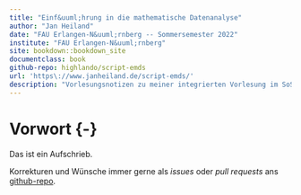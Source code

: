 ```yaml
--- 
title: "Einf&uuml;hrung in die mathematische Datenanalyse"
author: "Jan Heiland"
date: "FAU Erlangen-N&uuml;rnberg -- Sommersemester 2022"
institute: "FAU Erlangen-N&uuml;rnberg"
site: bookdown::bookdown_site
documentclass: book
github-repo: highlando/script-emds
url: 'https\://www.janheiland.de/script-emds/'
description: "Vorlesungsnotizen zu meiner integrierten Vorlesung im SoSe 2022"
---
```


# Vorwort {-}

Das ist ein Aufschrieb. 

Korrekturen und W&uuml;nsche immer gerne als *issues* oder *pull requests* ans [github-repo](https://github.com/highlando/script-emds).

